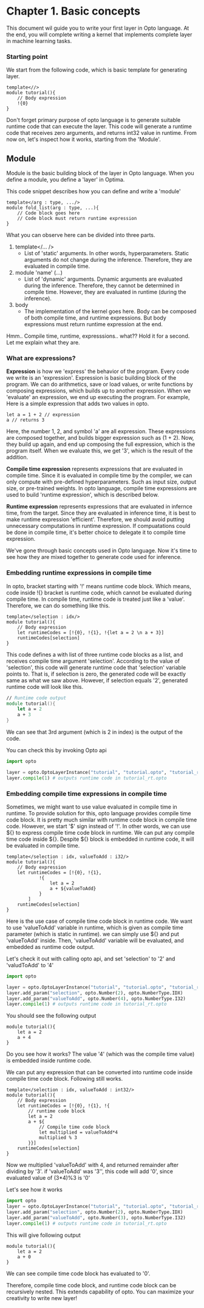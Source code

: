 # Chapter 1. Basic concepts

This document wil guide you to write your first layer in Opto language. At the end, you will complete writing a kernel that implements complete layer in machine learning tasks.

### Starting point
We start from the following code, which is basic template for generating layer. 

```
template<//>
module tutorial(){
    // Body expression
    !{0}
}
```
Don't forget primary purpose of opto language is to generate suitable runtime code that can execute the layer.
This code will generate a runtime code that receives zero arguments, and returns int32 value in runtime. From now on, let's inspect how it works, starting from the 'Module'.

## Module
Module is the basic building block of the layer in Opto language.
When you define a module, you define a 'layer' in Optima.

This code snippet describes how you can define and write a 'module'
```
template</arg : type, .../>
module fold_list(arg : type, ...){
    // Code block goes here
    // Code block must return runtime expression
}

```
What you can observe here can be divided into three parts.

1. template</... />
      * List of 'static' arguments. In other words, hyperparameters. Static arguments do not change during the inference. Therefore, they are evaluated in compile time.
2. module 'name' (...)
      * List of 'dynamic' arguments. Dynamic arguments are evaluated during the inference. Therefore, they cannot be determined in compile time. However, they are evaluated in runtime (during the inference).
3. body
     * The implementation of the kernel goes here. Body can be composed of both compile time, and runtime expressions. But body expressions must return runtime expression at the end.

Hmm.. Compile time, runtime, expresssions.. what?? 
Hold it for a second. Let me explain what they are.

### What are expressions?

__Expression__ is how we 'express' the behavior of the program. Every code we write is an 'expression'. Expression is basic building block of the program. We can do arithmetics, save or load values, or write functions by composing expressions, which builds up to another expression. When we 'evaluate' an expression, we end up executing the program.
For example, Here is a simple expression that adds two values in opto.
```
let a = 1 + 2 // expression
a // returns 3
```
Here, the number 1, 2, and symbol 'a' are all expression. These expressions are composed together, and builds bigger expression such as (1 + 2). Now, they build up again, and end up composing the full expression, which is the program itself.
When we evaluate this, we get '3', which is the result of the addition.


__Compile time expression__ represents expressions that are evaluated in compile time. Since it is evaluated in compile time by the compiler, we can only compute with pre-defined hyperparameters. Such as input size, output size, or pre-trained weights. In opto language, compile time expressions are used to build 'runtime expression', which is described below.

__Runtime expression__ represents expressions that are evaluated in infernce time, from the target. Since they are evaluated in inference time, it is best to make runtime expression 'efficient'. Therefore, we should avoid putting unnecessary computations in runtime expression. If compuatations could be done in compile time, it's better choice to delegate it to compile time expression.

We've gone through basic concepts used in Opto language. Now it's time to see how they are mixed together to generate code used for inference.

### Embedding runtime expressions in compile time
In opto, bracket starting with '!' means runtime code block. Which means, code inside !{} bracket is runtime code, which cannot be evaluated during compile time. In compile time, runtime code is treated just like a 'value'. Therefore, we can do something like this.

```
template</selection : idx/>
module tutorial(){
    // Body expression
    let runtimeCodes = [!{0}, !{1}, !{let a = 2 \n a + 3}]
    runtimeCodes[selection]
}

```
This code defines a with list of three runtime code blocks as a list, and receives compile time argument 'selection'. According to the value of 'selection', this code will generate runtime code that 'selection' variable points to. That is, if selection is zero, the generated code will be exactly same as what we saw above. However, if selection equals '2', generated runtime code will look like this.

```fsharp
// Runtime code output
module tutorial(){
    let a = 2
    a + 3
}
```

We can see that 3rd argument (which is 2 in index) is the output of the code.

You can check this by invoking Opto api
```python
import opto

layer = opto.OptoLayerInstance("tutorial", "tutorial.opto", "tutorial_rt.opto")
layer.compile(1) # outputs runtime code in tutorial_rt.opto
```

### Embedding compile time expressions in compile time
Sometimes, we might want to use value evaluated in compile time in runtime. To provide solution for this, opto language provides compile time code block. It is pretty much similar with runtime code block in compile time code. However, we start '$' sign instead of '!'. In other words, we can use ${} to express compile time code block in runtime. We can put any compile time code inside ${}. Despite ${} block is embedded in runtime code, it will be evaluated in compile time.

```
template</selection : idx, valueToAdd : i32/>
module tutorial(){
    // Body expression
    let runtimeCodes = [!{0}, !{1}, 
            !{
                let a = 2
                a + ${valueToAdd}
            }
        ]
    runtimeCodes[selection]
}
```
Here is the use case of compile time code block in runtime code. We want to use 'valueToAdd' variable in runtime, which is given as compile time parameter (which is static in runtime). we can simply use ${} and put 'valueToAdd' inside. Then, 'valueToAdd' variable will be evaluated, and embedded as runtime code output.

Let's check it out with calling opto api, and set 'selection' to '2' and 'valudToAdd' to '4'
```python
import opto

layer = opto.OptoLayerInstance("tutorial", "tutorial.opto", "tutorial_rt.opto")
layer.add_param("selection", opto.Number(2), opto.NumberType.IDX)
layer.add_param("valueToAdd", opto.Number(4), opto.NumberType.I32)
layer.compile(1) # outputs runtime code in tutorial_rt.opto
```

You should see the following output
```
module tutorial(){
    let a = 2
    a + 4
}
```
Do you see how it works? The value '4' (which was the compile time value) is embedded inside runtime code.

We can put any expression that can be converted into runtime code inside compile time code block. Following still works.

```
template</selection : idx, valueToAdd : int32/>
module tutorial(){
    // Body expression
    let runtimeCodes = [!{0}, !{1}, !{
        // runtime code block
        let a = 2 
        a + ${
            // Compile time code block
            let multiplied = valueToAdd*4
            multiplied % 3 
        }}]
    runtimeCodes[selection]
}
```

Now we multiplied 'valueToAdd' with 4, and returned remainder after dividing by '3'. if 'valueToAdd' was '3'', this code will add '0', since evaluated value of (3*4)%3 is '0'

Let's see how it works
```python
import opto
layer = opto.OptoLayerInstance("tutorial", "tutorial.opto", "tutorial_rt.opto")
layer.add_param("selection", opto.Number(2), opto.NumberType.IDX)
layer.add_param("valueToAdd", opto.Number(3), opto.NumberType.I32)
layer.compile(1) # outputs runtime code in tutorial_rt.opto
```

This will give following output
```
module tutorial(){
    let a = 2
    a + 0
}
```
We can see compile time code block has evaluated to '0'.

Therefore, compile time code block, and runtime code block can be recursively nested. This extends capability of opto. You can maximize your creativity to write new layer!
